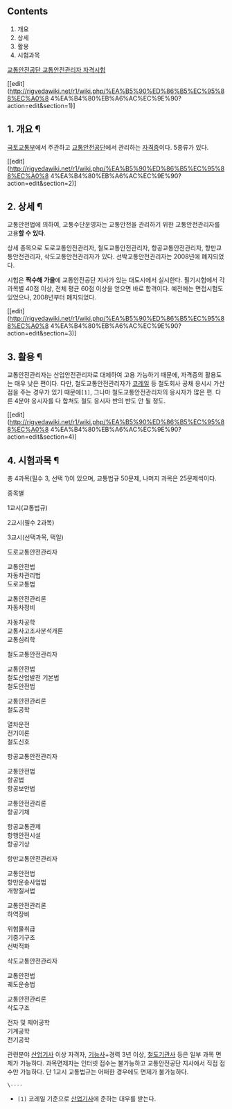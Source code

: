 ## Contents

    

1. 개요 
2. 상세 
3. 활용 
4. 시험과목 

  
[교통안전공단 교통안전관리자 자격시험](http://tra.ts2020.kr/)

[[edit](http://rigvedawiki.net/r1/wiki.php/%EA%B5%90%ED%86%B5%EC%95%88%EC%A0%8
4%EA%B4%80%EB%A6%AC%EC%9E%90?action=edit&section=1)]

## 1. 개요 ¶

[국토교통부](%EA%B5%AD%ED%86%A0%EA%B5%90%ED%86%B5%EB%B6%80.md)에서 주관하고
[교통안전공단](%EA%B5%90%ED%86%B5%EC%95%88%EC%A0%84%EA%B3%B5%EB%8B%A8.md)에서 관리하는
[자격증](%EC%9E%90%EA%B2%A9%EC%A6%9D.md)이다. 5종류가 있다.

  

[[edit](http://rigvedawiki.net/r1/wiki.php/%EA%B5%90%ED%86%B5%EC%95%88%EC%A0%8
4%EA%B4%80%EB%A6%AC%EC%9E%90?action=edit&section=2)]

## 2. 상세 ¶

교통안전법에 의하여, 교통수단운영자는 교통안전을 관리하기 위한 교통안전관리자를 고용**할 수 있다**.

  

상세 종목으로 도로교통안전관리자, 철도교통안전관리자, 항공교통안전관리자, 항만교통안전관리자, 삭도교통안전관리자가 있다. 선박교통안전관리자는
2008년에 폐지되었다.

  

시험은 **짝수해 가을**에 교통안전공단 지사가 있는 대도시에서 실시한다. 필기시험에서 각 과목별 40점 이상, 전체 평균 60점 이상을
얻으면 바로 합격이다. 예전에는 면접시험도 있었으나, 2008년부터 폐지되었다.

  

[[edit](http://rigvedawiki.net/r1/wiki.php/%EA%B5%90%ED%86%B5%EC%95%88%EC%A0%8
4%EA%B4%80%EB%A6%AC%EC%9E%90?action=edit&section=3)]

## 3. 활용 ¶

교통안전관리자는 산업안전관리자로 대체하여 고용 가능하기 때문에, 자격증의 활용도는 매우 낮은 편이다. 다만, 철도교통안전관리자가
[코레일](%EC%BD%94%EB%A0%88%EC%9D%BC.md) 등 철도회사 공채 응시시 가산점을 주는 경우가 있기
때문에`[1]`, 그나마 철도교통안전관리자의 응시자가 많은 편. 다른 4분야 응시자를 다 합쳐도 철도 응시자 반의 반도 안 될 정도.

  

[[edit](http://rigvedawiki.net/r1/wiki.php/%EA%B5%90%ED%86%B5%EC%95%88%EC%A0%8
4%EA%B4%80%EB%A6%AC%EC%9E%90?action=edit&section=4)]

## 4. 시험과목 ¶

총 4과목(필수 3, 선택 1)이 있으며, 교통법규 50문제, 나머지 과목은 25문제씩이다.  

종목별

1교시(교통법규)

2교시(필수 2과목)

3교시(선택과목, 택일)

도로교통안전관리자

교통안전법  
자동차관리법  
도로교통법

교통안전관리론  
자동차정비

자동차공학  
교통사고조사분석개론  
교통심리학

철도교통안전관리자

교통안전법  
철도산업발전 기본법  
철도안전법

교통안전관리론  
철도공학

열차운전  
전기이론  
철도신호

항공교통안전관리자

교통안전법  
항공법  
항공보안법

교통안전관리론  
항공기체

항공교통관제  
항행안전시설  
항공기상

항만교통안전관리자

교통안전법  
항만운송사업법  
개항질서법

교통안전관리론  
하역장비

위험물취급  
기중기구조  
선박적화

삭도교통안전관리자

교통안전법  
궤도운송법

교통안전관리론  
삭도구조

전자 및 제어공학  
기계공학  
전기공학

  
관련분야 [산업기사](%EC%82%B0%EC%97%85%EA%B8%B0%EC%82%AC.md) 이상 자격자,
[기능사](%EA%B8%B0%EB%8A%A5%EC%82%AC.md)+경력 3년 이상,
[철도기관사](%EC%B2%A0%EB%8F%84%EA%B8%B0%EA%B4%80%EC%82%AC.md) 등은 일부 과목 면제가
가능하다. 과목면제자는 인터넷 접수는 불가능하고 교통안전공단 지사에서 직접 접수만 가능하다. 단 1교시 교통법규는 어떠한 경우에도 면제가
불가능하다.

`\----`

  * `[1]` 코레일 기준으로 [산업기사](%EC%82%B0%EC%97%85%EA%B8%B0%EC%82%AC.md)에 준하는 대우를 받는다.

